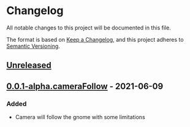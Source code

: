 # Changelog
All notable changes to this project will be documented in this file.

The format is based on [Keep a Changelog](https://keepachangelog.com/en/1.0.0/),
and this project adheres to [Semantic Versioning](https://semver.org/spec/v2.0.0.html).

## [Unreleased]

## [0.0.1-alpha.cameraFollow] - 2021-06-09
### Added
- Camera will follow the gnome with some limitations

[Unreleased]: https://github.com/JuStPiNkCoDeR/playingWithUnity/compare/v0.0.1-alpha.cameraFollow...HEAD
[0.0.1-alpha.cameraFollow]: https://github.com/JuStPiNkCoDeR/playingWithUnity/releases/tag/v0.0.1-alpha.cameraFollow